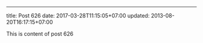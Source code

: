 ---
title: Post 626
date: 2017-03-28T11:15:05+07:00
updated: 2013-08-20T16:17:15+07:00

This is content of post 626